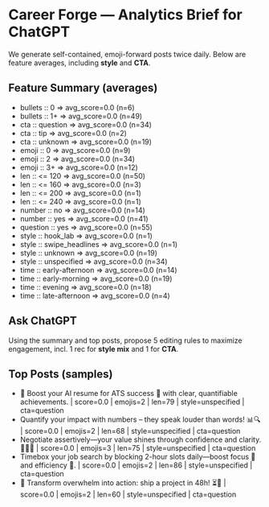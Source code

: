 # Career Forge — Analytics Brief for ChatGPT

We generate self-contained, emoji-forward posts twice daily. Below are feature averages, including **style** and **CTA**.

## Feature Summary (averages)

- bullets :: 0 => avg_score=0.0 (n=6)
- bullets :: 1+ => avg_score=0.0 (n=49)
- cta :: question => avg_score=0.0 (n=34)
- cta :: tip => avg_score=0.0 (n=2)
- cta :: unknown => avg_score=0.0 (n=19)
- emoji :: 0 => avg_score=0.0 (n=9)
- emoji :: 2 => avg_score=0.0 (n=34)
- emoji :: 3+ => avg_score=0.0 (n=12)
- len :: <= 120 => avg_score=0.0 (n=50)
- len :: <= 160 => avg_score=0.0 (n=3)
- len :: <= 200 => avg_score=0.0 (n=1)
- len :: <= 240 => avg_score=0.0 (n=1)
- number :: no => avg_score=0.0 (n=14)
- number :: yes => avg_score=0.0 (n=41)
- question :: yes => avg_score=0.0 (n=55)
- style :: hook_lab => avg_score=0.0 (n=1)
- style :: swipe_headlines => avg_score=0.0 (n=1)
- style :: unknown => avg_score=0.0 (n=19)
- style :: unspecified => avg_score=0.0 (n=34)
- time :: early-afternoon => avg_score=0.0 (n=14)
- time :: early-morning => avg_score=0.0 (n=19)
- time :: evening => avg_score=0.0 (n=18)
- time :: late-afternoon => avg_score=0.0 (n=4)

## Ask ChatGPT

Using the summary and top posts, propose 5 editing rules to maximize engagement, incl. 1 rec for **style mix** and 1 for **CTA**.

## Top Posts (samples)

- 🧠 Boost your AI resume for ATS success 🚀 with clear, quantifiable achievements.  | score=0.0 | emojis=2 | len=79 | style=unspecified | cta=question
- Quantify your impact with numbers – they speak louder than words! 📊🔍  | score=0.0 | emojis=2 | len=68 | style=unspecified | cta=question
- Negotiate assertively—your value shines through confidence and clarity. 💪🏾💼  | score=0.0 | emojis=3 | len=75 | style=unspecified | cta=question
- Timebox your job search by blocking 2-hour slots daily—boost focus 🎯 and efficiency 🚀.  | score=0.0 | emojis=2 | len=86 | style=unspecified | cta=question
- 🧠 Transform overwhelm into action: ship a project in 48h! ⏳🚀  | score=0.0 | emojis=2 | len=60 | style=unspecified | cta=question